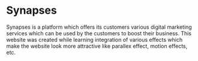 # Synapses

Synapses is a platform which offers its customers various digital marketing services which can be used by the customers to boost their
business. This website was created while learning integration of various effects which make the website look more attractive like parallex 
effect, motion effects, etc. 

